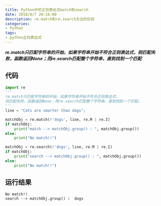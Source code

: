 ```yaml
---
title: Python中的正则表达式match和search
date: 2018/8/7 20:16:00
description: re.match和re.search方法的区别
categories:
- Python
tags:
- python正则表达式
---
```


***re.match只匹配字符串的开始，如果字符串开始不符合正则表达式，则匹配失败，函数返回None；而re.search匹配整个字符串，直到找到一个匹配*** 

## 代码

```python
import re
'''
re.match只匹配字符串的开始，如果字符串开始不符合正则表达式，
则匹配失败，函数返回None；而re.search匹配整个字符串，直到找到一个匹配。
'''
line = "Cats are smarter than dogs";

matchObj = re.match(r'dogs', line, re.M | re.I)
if matchObj:
    print("match --> matchObj.group() : ", matchObj.group())
else:
    print("No match!!")

matchObj = re.search(r'dogs', line, re.M | re.I)
if matchObj:
    print("search --> matchObj.group() : ", matchObj.group())
else:
    print("No match!!")
```

<!--more-->

## 运行结果

```
No match!!
search --> matchObj.group() :  dogs
```

